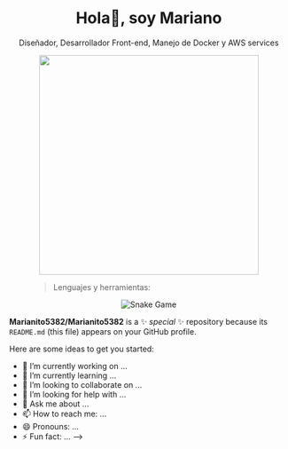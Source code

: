 <div align="center">
<h1 align="center">Hola👋, soy Mariano </h1>
</div>

<div align="center">
<p align="center">Diseñador, Desarrollador Front-end, Manejo de Docker y AWS services </p>
</div>

<div align="center">
<img  width="396" height="396" src="https://photos.app.goo.gl/Bt1tSx1Fc7GjDUCN7">
</div>

<figure>
  <blockquote class="blockquote">
    <p>Lenguajes  y herramientas:</p>
  </blockquote>

</figure>

<p align = "center">
	<img src = "https://github.com/Marianito5382/Marianito5382/blob/output/github-contribution-grid-snake.svg?" alt = "Snake Game"/>
</p>


**Marianito5382/Marianito5382** is a ✨ _special_ ✨ repository because its `README.md` (this file) appears on your GitHub profile.

Here are some ideas to get you started:

- 🔭 I’m currently working on ...
- 🌱 I’m currently learning ...
- 👯 I’m looking to collaborate on ...
- 🤔 I’m looking for help with ...
- 💬 Ask me about ...
- 📫 How to reach me: ...
- 😄 Pronouns: ...
- ⚡ Fun fact: ...
-->
